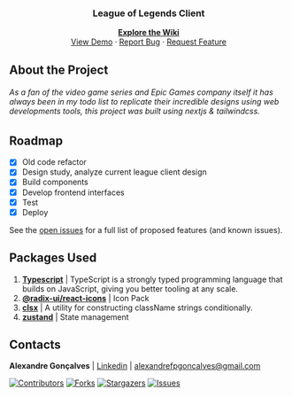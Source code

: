<a name="readme-top"></a>

<!-- PROJECT LOGO -->
<div align="center">
  <p align="center">
    <h3 align="center">League of Legends Client</h3>
    <a href="https://github.com/AlexandreFPGoncalves/lol-client/wiki"><strong>Explore the Wiki </strong></a>
    <br />
    <a href="">View Demo</a>
    ·
    <a href="https://github.com/AlexandreFPGoncalves/lol-client/issues">Report Bug</a>
    ·
    <a href="https://github.com/AlexandreFPGoncalves/lol-client/issues">Request Feature</a>
  </p>
</div>

<!-- ABOUT THE PROJECT -->

## About the Project

###### As a fan of the video game series and Epic Games company itself it has always been in my todo list to replicate their incredible designs using web developments tools, this project was built using nextjs & tailwindcss.

<!-- ROADMAP -->

## Roadmap

- [x] Old code refactor
- [x] Design study, analyze current league client design
- [x] Build components
- [x] Develop frontend interfaces
- [x] Test
- [x] Deploy

See the [open issues](https://github.com/AlexandreFPGoncalves/lol-client/issues) for a full list of proposed features (and known issues).

<!-- PACKAGES USED -->

## Packages Used

1. <b>[Typescript](https://www.typescriptlang.org/)</b> | TypeScript is a strongly typed programming language that builds on JavaScript, giving you better tooling at any scale. <br>
2. <b>[@radix-ui/react-icons](https://www.radix-ui.com/icons)</b> | Icon Pack<br>
3. <b>[clsx](https://www.npmjs.com/package/clsx)</b> | A utility for constructing className strings conditionally.<br>
4. <b>[zustand](https://zustand-demo.pmnd.rs)</b> | State management<br>

<!-- CONTACT -->

## Contacts

**Alexandre Gonçalves** | [Linkedin](https://www.linkedin.com/in/alexandre-gonçalves-3a4a53227/) | alexandrefpgoncalves@gmail.com

<!-- ACKNOWLEDGMENTS -->

[![Contributors][contributors-shield]][contributors-url] [![Forks][forks-shield]][forks-url] [![Stargazers][stars-shield]][stars-url] [![Issues][issues-shield]][issues-url]

[contributors-shield]: https://img.shields.io/github/contributors/AlexandreFPGoncalves/Zustand-Todo-List.svg?style=for-the-badge
[contributors-url]: https://github.com/AlexandreFPGoncalves/Zustand-Todo-List/graphs/contributors
[forks-shield]: https://img.shields.io/github/forks/AlexandreFPGoncalves/Zustand-Todo-List.svg?style=for-the-badge
[forks-url]: https://github.com/AlexandreFPGoncalves/Zustand-Todo-List/network/members
[stars-shield]: https://img.shields.io/github/stars/AlexandreFPGoncalves/Zustand-Todo-List?style=for-the-badge
[stars-url]: https://github.com/AlexandreFPGoncalves/Zustand-Todo-List/stargazers
[issues-shield]: https://img.shields.io/github/issues/AlexandreFPGoncalves/Zustand-Todo-List.svg?style=for-the-badge
[issues-url]: https://github.com/AlexandreFPGoncalves/Zustand-Todo-List/issues

